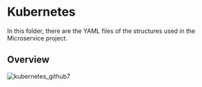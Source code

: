 # Kubernetes
In this folder, there are the YAML files of the structures used in the Microservice project.
## Overview
![kubernetes_github7](https://user-images.githubusercontent.com/34706028/235376723-d70a81d0-5eff-4ab7-a8b5-d8434cc193ce.jpg)
